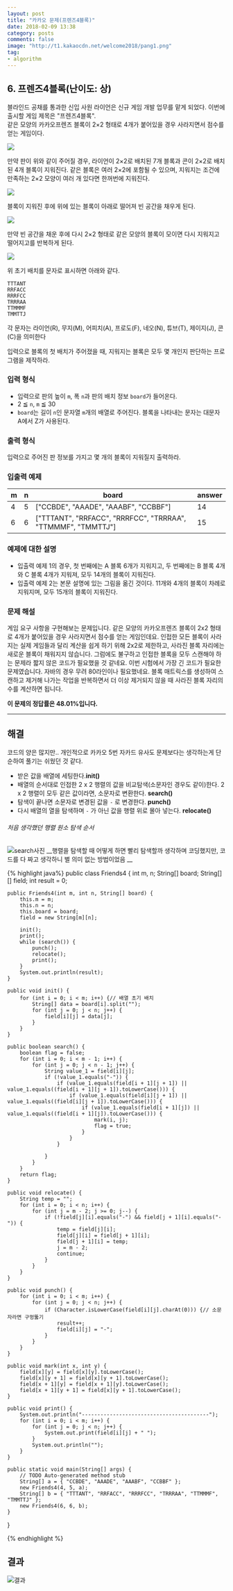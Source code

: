 ```yaml
---
layout: post
title: "카카오 문제(프렌즈4블록)"
date: 2018-02-09 13:38
category: posts
comments: false
image: "http://t1.kakaocdn.net/welcome2018/pang1.png"
tag:
- algorithm
---
```

## 6. 프렌즈4블록(난이도: 상)

블라인드 공채를 통과한 신입 사원 라이언은 신규 게임 개발 업무를 맡게 되었다. 이번에 출시할 게임 제목은 "프렌즈4블록".  
같은 모양의 카카오프렌즈 블록이 2×2 형태로 4개가 붙어있을 경우 사라지면서 점수를 얻는 게임이다.

<img src="http://t1.kakaocdn.net/welcome2018/pang1.png" />

만약 판이 위와 같이 주어질 경우, 라이언이 2×2로 배치된 7개 블록과 콘이 2×2로 배치된 4개 블록이 지워진다. 같은 블록은 여러 2×2에 포함될 수 있으며, 지워지는 조건에 만족하는 2×2 모양이 여러 개 있다면 한꺼번에 지워진다.

<img src="http://t1.kakaocdn.net/welcome2018/pang2.png" />

블록이 지워진 후에 위에 있는 블록이 아래로 떨어져 빈 공간을 채우게 된다.

<img src="http://t1.kakaocdn.net/welcome2018/pang3.png" />

만약 빈 공간을 채운 후에 다시 2×2 형태로 같은 모양의 블록이 모이면 다시 지워지고 떨어지고를 반복하게 된다.

<img src="http://t1.kakaocdn.net/welcome2018/pang4.png" />

위 초기 배치를 문자로 표시하면 아래와 같다.

```
TTTANT
RRFACC
RRRFCC
TRRRAA
TTMMMF
TMMTTJ
```

각 문자는 라이언(R), 무지(M), 어피치(A), 프로도(F), 네오(N), 튜브(T), 제이지(J), 콘(C)을 의미한다

입력으로 블록의 첫 배치가 주어졌을 때, 지워지는 블록은 모두 몇 개인지 판단하는 프로그램을 제작하라.

### 입력 형식

- 입력으로 판의 높이 `m`, 폭 `n`과 판의 배치 정보 `board`가 들어온다.
- 2 ≦ `n`, `m` ≦ 30
- `board`는 길이 `n`인 문자열 `m`개의 배열로 주어진다. 블록을 나타내는 문자는 대문자 A에서 Z가 사용된다.

### 출력 형식

입력으로 주어진 판 정보를 가지고 몇 개의 블록이 지워질지 출력하라.

### 입출력 예제

| m | n | board | answer |
| -- | -- | --- | ------ |
| 4 | 5 | ["CCBDE", "AAADE", "AAABF", "CCBBF"] | 14 |
| 6 | 6 | ["TTTANT", "RRFACC", "RRRFCC", "TRRRAA", "TTMMMF", "TMMTTJ"] | 15 |

### 예제에 대한 설명

- 입출력 예제 1의 경우, 첫 번째에는 A 블록 6개가 지워지고, 두 번째에는 B 블록 4개와 C 블록 4개가 지워져, 모두 14개의 블록이 지워진다.
- 입출력 예제 2는 본문 설명에 있는 그림을 옮긴 것이다. 11개와 4개의 블록이 차례로 지워지며, 모두 15개의 블록이 지워진다.

### 문제 해설

게임 요구 사항을 구현해보는 문제입니다. 같은 모양의 카카오프렌즈 블록이 2x2 형태로 4개가 붙어있을 경우 사라지면서 점수를 얻는 게임인데요. 인접한 모든 블록이 사라지는 실제 게임들과 달리 계산을 쉽게 하기 위해 2x2로 제한하고, 사라진 블록 자리에는 새로운 블록이 채워지지 않습니다. 그럼에도 불구하고 인접한 블록을 모두 스캔해야 하는 문제라 짧지 않은 코드가 필요했을 것 같네요. 이번 시험에서 가장 긴 코드가 필요한 문제였습니다. 자바의 경우 무려 80라인이나 필요했네요. 블록 매트릭스를 생성하여 스캔하고 제거해 나가는 작업을 반복하면서 더 이상 제거되지 않을 때 사라진 블록 자리의 수를 계산하면 됩니다.

__이 문제의 정답률은 48.01%입니다.__

--------------------------------------------
## 해결 
코드의 양은 많지만.. 개인적으로 카카오 5번 자카드 유사도 문제보다는 생각하는게 단순하여 풀기는 쉬웠던 것 같다.  
- 받은 값을 배열에 세팅한다.**init()**
- 배열의 순서대로 인접한 2 x 2 행렬의 값을 비교탐색(소문자인 경우도 같이)한다. 2 x 2 행렬이 모두 같은 값이라면, 소문자로 변환한다. **search()**
- 탐색이 끝나면 소문자로 변경된 값을 `-` 로 변경한다. **punch()**
- 다시 배열의 열을 탐색하며 `-` 가 아닌 값을 행렬 위로 몰아 넣는다. **relocate()**
###### 처음 생각했던 행렬 원소 탐색 순서
![search사진](../../images/posts/algokakao/search.png)
__행렬을 탐색할 때 어떻게 하면 빨리 탐색할까 생각하며 코딩했지만, 코드를 다 짜고 생각하니 별 의미 없는 방법이었음 __

{% highlight java%}
public class Friends4 {
	int m, n;
	String[] board;
	String[][] field;
	int result = 0;

	public Friends4(int m, int n, String[] board) {
		this.m = m;
		this.n = n;
		this.board = board;
		field = new String[m][n];

		init();
		print();
		while (search()) {
			punch();
			relocate();
			print();
		}
		System.out.println(result);
	}

	public void init() {
		for (int i = 0; i < m; i++) {// 배열 초기 배치
			String[] data = board[i].split("");
			for (int j = 0; j < n; j++) {
				field[i][j] = data[j];
			}
		}
	}

	public boolean search() {
		boolean flag = false;
		for (int i = 0; i < m - 1; i++) {
			for (int j = 0; j < n - 1; j++) {
				String value_1 = field[i][j];
				if (!value_1.equals("-")) {
					if (value_1.equals(field[i + 1][j + 1]) || value_1.equals((field[i + 1][j + 1]).toLowerCase())) {
						if (value_1.equals(field[i][j + 1]) || value_1.equals((field[i][j + 1]).toLowerCase())) {
							if (value_1.equals(field[i + 1][j]) || value_1.equals((field[i + 1][j]).toLowerCase())) {
								mark(i, j);
								flag = true;
							}
						}
					}

				}
			}
		}
		return flag;
	}

	public void relocate() {
		String temp = "";
		for (int i = 0; i < n; i++) {
			for (int j = m - 2; j >= 0; j--) {
				if (!field[j][i].equals("-") && field[j + 1][i].equals("-")) {
					temp = field[j][i];
					field[j][i] = field[j + 1][i];
					field[j + 1][i] = temp;
					j = m - 2;
					continue;
				}
			}
		}
	}

	public void punch() {
		for (int i = 0; i < m; i++) {
			for (int j = 0; j < n; j++) {
				if (Character.isLowerCase(field[i][j].charAt(0))) {// 소문자라면 구멍뚫기
					result++;
					field[i][j] = "-";
				}
			}
		}
	}

	public void mark(int x, int y) {
		field[x][y] = field[x][y].toLowerCase();
		field[x][y + 1] = field[x][y + 1].toLowerCase();
		field[x + 1][y] = field[x + 1][y].toLowerCase();
		field[x + 1][y + 1] = field[x][y + 1].toLowerCase();
	}

	public void print() {
		System.out.println("-----------------------------------------");
		for (int i = 0; i < m; i++) {
			for (int j = 0; j < n; j++) {
				System.out.print(field[i][j] + " ");
			}
			System.out.println("");
		}
	}

	public static void main(String[] args) {
		// TODO Auto-generated method stub
		String[] a = { "CCBDE", "AAADE", "AAABF", "CCBBF" };
		new Friends4(4, 5, a);
		String[] b = { "TTTANT", "RRFACC", "RRRFCC", "TRRRAA", "TTMMMF", "TMMTTJ" };
		new Friends4(6, 6, b);
	}

}

{% endhighlight %}

## 결과
![결과](../../images/posts/algokakao/6res.png)
